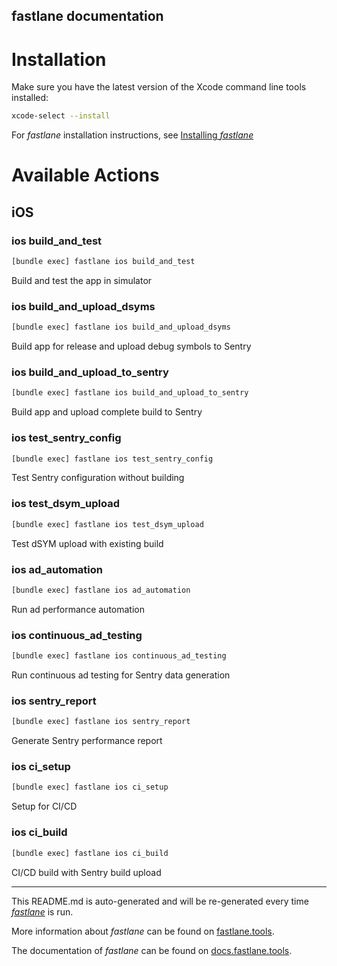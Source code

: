 fastlane documentation
----

# Installation

Make sure you have the latest version of the Xcode command line tools installed:

```sh
xcode-select --install
```

For _fastlane_ installation instructions, see [Installing _fastlane_](https://docs.fastlane.tools/#installing-fastlane)

# Available Actions

## iOS

### ios build_and_test

```sh
[bundle exec] fastlane ios build_and_test
```

Build and test the app in simulator

### ios build_and_upload_dsyms

```sh
[bundle exec] fastlane ios build_and_upload_dsyms
```

Build app for release and upload debug symbols to Sentry

### ios build_and_upload_to_sentry

```sh
[bundle exec] fastlane ios build_and_upload_to_sentry
```

Build app and upload complete build to Sentry

### ios test_sentry_config

```sh
[bundle exec] fastlane ios test_sentry_config
```

Test Sentry configuration without building

### ios test_dsym_upload

```sh
[bundle exec] fastlane ios test_dsym_upload
```

Test dSYM upload with existing build

### ios ad_automation

```sh
[bundle exec] fastlane ios ad_automation
```

Run ad performance automation

### ios continuous_ad_testing

```sh
[bundle exec] fastlane ios continuous_ad_testing
```

Run continuous ad testing for Sentry data generation

### ios sentry_report

```sh
[bundle exec] fastlane ios sentry_report
```

Generate Sentry performance report

### ios ci_setup

```sh
[bundle exec] fastlane ios ci_setup
```

Setup for CI/CD

### ios ci_build

```sh
[bundle exec] fastlane ios ci_build
```

CI/CD build with Sentry build upload

----

This README.md is auto-generated and will be re-generated every time [_fastlane_](https://fastlane.tools) is run.

More information about _fastlane_ can be found on [fastlane.tools](https://fastlane.tools).

The documentation of _fastlane_ can be found on [docs.fastlane.tools](https://docs.fastlane.tools).
